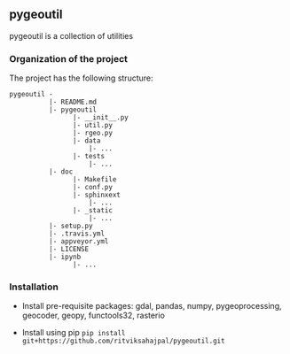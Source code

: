 ## pygeoutil

pygeoutil is a collection of utilities

### Organization of the  project

The project has the following structure:

	pygeoutil -
			  |- README.md
			  |- pygeoutil
					|- __init__.py
					|- util.py
					|- rgeo.py
					|- data
						|- ...
					|- tests
						|- ...
			  |- doc
					|- Makefile
					|- conf.py
					|- sphinxext
						|- ...
					|- _static
						|- ...
			  |- setup.py
			  |- .travis.yml
			  |- appveyor.yml
			  |- LICENSE
			  |- ipynb
		  			|- ...

### Installation
* Install pre-requisite packages: gdal, pandas, numpy, pygeoprocessing, geocoder, geopy, functools32, rasterio

* Install using pip
`pip install git+https://github.com/ritviksahajpal/pygeoutil.git`


